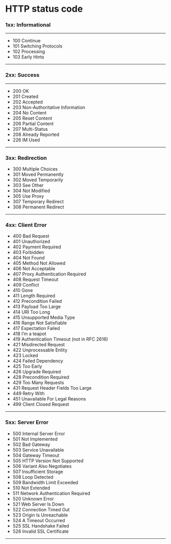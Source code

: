 # HTTP status code #

### 1xx: Informational ###

----
* 100 Continue 
* 101 Switching Protocols 
* 102 Processing 
* 103 Early Hints 

----

### 2xx: Success ###

----
* 200 OK 
* 201 Created 
* 202 Accepted 
* 203 Non-Authoritative Information
* 204 No Content 
* 205 Reset Content 
* 206 Partial Content 
* 207 Multi-Status
* 208 Already Reported 
* 226 IM Used 

----

### 3xx: Redirection ###

* 300 Multiple Choices 
* 301 Moved Permanently 
* 302 Moved Temporarily 
* 303 See Other 
* 304 Not Modified 
* 305 Use Proxy 
* 307 Temporary Redirect 
* 308 Permanent Redirect 

----

### 4xx: Client Error ###

* 400 Bad Request 
* 401 Unauthorized 
* 402 Payment Required
* 403 Forbidden 
* 404 Not Found 
* 405 Method Not Allowed 
* 406 Not Acceptable
* 407 Proxy Authentication Required 
* 408 Request Timeout
* 409 Conflict 
* 410 Gone 
* 411 Length Required 
* 412 Precondition Failed 
* 413 Payload Too Large 
* 414 URI Too Long 
* 415 Unsupported Media Type 
* 416 Range Not Satisfiable 
* 417 Expectation Failed 
* 418 I’m a teapot 
* 419 Authentication Timeout (not in RFC 2616)
* 421 Misdirected Request 
* 422 Unprocessable Entity 
* 423 Locked 
* 424 Failed Dependency 
* 425 Too Early 
* 426 Upgrade Required 
* 428 Precondition Required 
* 429 Too Many Requests 
* 431 Request Header Fields Too Large 
* 449 Retry With 
* 451 Unavailable For Legal Reasons
* 499 Client Closed Request 

----

### 5xx: Server Error ###

* 500 Internal Server Error
* 501 Not Implemented 
* 502 Bad Gateway 
* 503 Service Unavailable 
* 504 Gateway Timeout 
* 505 HTTP Version Not Supported 
* 506 Variant Also Negotiates 
* 507 Insufficient Storage 
* 508 Loop Detected 
* 509 Bandwidth Limit Exceeded 
* 510 Not Extended
* 511 Network Authentication Required 
* 520 Unknown Error 
* 521 Web Server Is Down 
* 522 Connection Timed Out 
* 523 Origin Is Unreachable 
* 524 A Timeout Occurred 
* 525 SSL Handshake Failed 
* 526 Invalid SSL Certificate 

----
